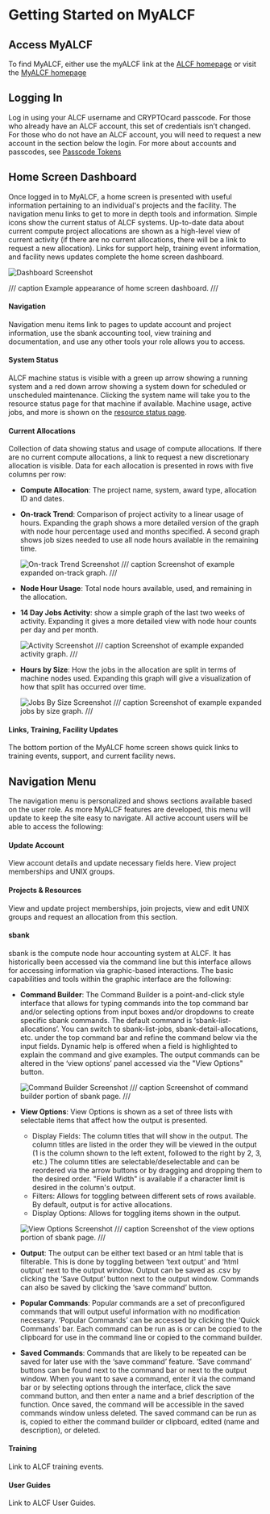 # Getting Started on MyALCF

## Access MyALCF
To find MyALCF, either use the myALCF link at the [ALCF homepage](https://alcf.anl.gov) or visit the [MyALCF homepage](https://my.alcf.anl.gov)

## Logging In
Log in using your ALCF username and CRYPTOcard passcode. For those who already have an ALCF account, this set of credentials isn’t changed. For those who do not have an ALCF account, you will need to request a new account in the section below the login. For more about accounts and passcodes, see [Passcode Tokens](./accounts-and-access/alcf-passcode-tokens.md)

## Home Screen Dashboard
Once logged in to MyALCF, a home screen is presented with useful information pertaining to an individual's projects and the facility. The navigation menu links to get to more in depth tools and information. Simple icons show the current status of ALCF systems. Up-to-date data about current compute project allocations are shown as a high-level view of current activity (if there are no current allocations, there will be a link to request a new allocation). Links for support help, training event information, and facility news updates complete the home screen dashboard.

![Dashboard Screenshot](accounts-and-access/images/dash.jpg)

/// caption
Example appearance of home screen dashboard.
///

#### Navigation
Navigation menu items link to pages to update account and project information, use the sbank accounting tool, view training and documentation, and use any other tools your role allows you to access.

#### System Status
ALCF machine status is visible with a green up arrow showing a running system and a red down arrow showing a system down for scheduled or unscheduled maintenance. Clicking the system name will take you to the resource status page for that machine if available. Machine usage, active jobs, and more is shown on the [resource status page](https://status.alcf.anl.gov/#/home).

#### Current Allocations
Collection of data showing status and usage of compute allocations. If there are no current compute allocations, a link to request a new discretionary allocation is visible. Data for each allocation is presented in rows with five columns per row:

- **Compute Allocation**: The project name, system, award type, allocation ID and dates.
- **On-track Trend**: Comparison of project activity to a linear usage of hours. Expanding the graph shows a more detailed version of the graph with node hour percentage used and months specified. A second graph shows job sizes needed to use all node hours available in the remaining time. 
  
  ![On-track Trend Screenshot](accounts-and-access/images/ontrack_expand.jpg) 
  /// caption
  Screenshot of example expanded on-track graph.
  ///
  
- **Node Hour Usage**: Total node hours available, used, and remaining in the allocation.
- **14 Day Jobs Activity**: show a simple graph of the last two weeks of activity. Expanding it gives a more detailed view with node hour counts per day and per month.

  ![Activity Screenshot](accounts-and-access/images/activity_expand.jpg) 
  /// caption
  Screenshot of example expanded activity graph.
  ///
  
- **Hours by Size**: How the jobs in the allocation are split in terms of machine nodes used. Expanding this graph will give a visualization of how that split has occurred over time.

  ![Jobs By Size Screenshot](accounts-and-access/images/jobsize_expand.jpg) 
  /// caption
  Screenshot of example expanded jobs by size graph.
  ///

#### Links, Training, Facility Updates
The bottom portion of the MyALCF home screen shows quick links to training events, support, and current facility news.

## Navigation Menu
The navigation menu is personalized and shows sections available based on the user role. As more MyALCF features are developed, this menu will update to keep the site easy to navigate. All active account users will be able to access the following:

#### Update Account
View account details and update necessary fields here. View project memberships and UNIX groups.

#### Projects & Resources
View and update project memberships, join projects, view and edit UNIX groups and request an allocation from this section.

#### sbank
sbank is the compute node hour accounting system at ALCF. It has historically been accessed via the command line but this interface allows for accessing information via graphic-based interactions. The basic capabilities and tools within the graphic interface are the following:

- **Command Builder**: The Command Builder is a point-and-click style interface that allows for typing commands into the top command bar and/or selecting options from input boxes and/or dropdowns to create specific sbank commands. The default command is ‘sbank-list-allocations’. You can switch to sbank-list-jobs, sbank-detail-allocations, etc. under the top command bar and refine the command below via the input fields. Dynamic help is offered when a field is highlighted to explain the command and give examples. The output commands can be altered in the ‘view options’ panel accessed via the "View Options" button.

  ![Command Builder Screenshot](accounts-and-access/images/commandbuilder.jpg)
  /// caption
  Screenshot of command builder portion of sbank page.
  ///

- **View Options**: View Options is shown as a set of three lists with selectable items that affect how the output is presented.
	- Display Fields: The column titles that will show in the output. The column titles are listed in the order they will be viewed in the output (1 is the column shown to the left extent, followed to the right by 2, 3, etc.) The column titles are selectable/deselectable and can be reordered via the arrow buttons or by dragging and dropping them to the desired order. "Field Width" is available if a character limit is desired in the column's output.
   - Filters: Allows for toggling between different sets of rows available. By default, output is for active allocations.
   - Display Options: Allows for toggling items shown in the output.

	![View Options Screenshot](accounts-and-access/images/viewoptions.jpg) 
	/// caption
	Screenshot of the view options portion of sbank page.
	/// 

- **Output**: The output can be either text based or an html table that is filterable. This is done by toggling between ‘text output’ and ‘html output’ next to the output window. Output can be saved as .csv by clicking the ‘Save Output’ button next to the output window. Commands can also be saved by clicking the ‘save command’ button.
- **Popular Commands**: Popular commands are a set of preconfigured commands that will output useful information with no modification necessary.  ‘Popular Commands’ can be accessed by clicking the ‘Quick Commands’ bar. Each command can be run as is or can be copied to the clipboard for use in the command line or copied to the command builder.
- **Saved Commands**: Commands that are likely to be repeated can be saved for later use with the ‘save command’ feature. ‘Save command’ buttons can be found next to the command bar or next to the output window. When you want to save a command, enter it via the command bar or by selecting options through the interface, click the save command button, and then enter a name and a brief description of the function. Once saved, the command will be accessible in the saved commands window unless deleted. The saved command can be run as is, copied to either the command builder or clipboard, edited (name and description), or deleted.

#### Training
Link to ALCF training events.

#### User Guides
Link to ALCF User Guides.
